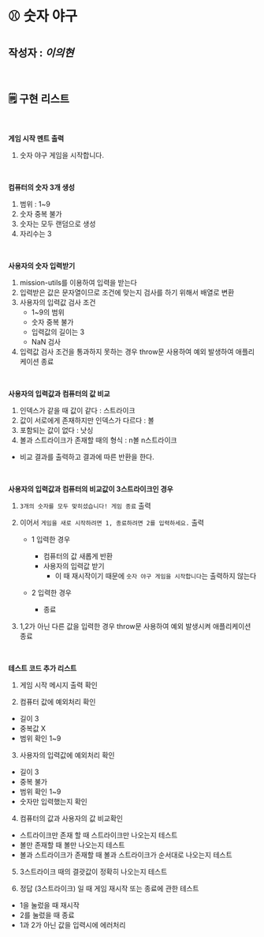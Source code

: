 # ⚾️ 숫자 야구

## 작성자 : _이의현_

<br>
   
## 🗒 구현 리스트

<br>

**게임 시작 멘트 출력**

1.  숫자 야구 게임을 시작합니다.

<br>

**컴퓨터의 숫자 3개 생성**

1. 범위 : 1~9
2. 숫자 중복 불가
3. 숫자는 모두 랜덤으로 생성
4. 자리수는 3

<br>

**사용자의 숫자 입력받기**

1. mission-utils를 이용하여 입력을 받는다
2. 입력받은 값은 문자열이므로 조건에 맞는지 검사를 하기 위해서 배열로 변환
3. 사용자의 입력값 검사 조건
   - 1~9의 범위
   - 숫자 중복 불가
   - 입력값의 길이는 3
   - NaN 검사
4. 입력값 검사 조건을 통과하지 못하는 경우 throw문 사용하여 예외 발생하여 애플리케이션 종료

<br>

**사용자의 입력값과 컴퓨터의 값 비교**

1. 인덱스가 같을 때 값이 같다 : 스트라이크
2. 값이 서로에게 존재하지만 인덱스가 다르다 : 볼
3. 포함되는 값이 없다 : 낫싱
4. 볼과 스트라이크가 존재할 때의 형식 : n볼 n스트라이크

- 비교 결과를 출력하고 결과에 따른 반환을 한다.

<br>

**사용자의 입력값과 컴퓨터의 비교값이 3스트라이크인 경우**

1. `3개의 숫자를 모두 맞히셨습니다! 게임 종료` 출력
2. 이어서 `게임을 새로 시작하려면 1, 종료하려면 2를 입력하세요.` 출력

   - 1 입력한 경우

     - 컴퓨터의 값 새롭게 반환
     - 사용자의 입력값 받기
       - 이 때 재시작이기 때문에 `숫자 야구 게임을 시작합니다`는 출력하지 않는다

   - 2 입력한 경우
     - 종료

3. 1,2가 아닌 다른 값을 입력한 경우 throw문 사용하여 예외 발생시켜 애플리케이션 종료

<br>

**테스트 코드 추가 리스트**

1. 게임 시작 메시지 출력 확인

2. 컴퓨터 값에 예외처리 확인

- 길이 3
- 중복값 X
- 범위 확인 1~9

3. 사용자의 입력값에 예외처리 확인

- 길이 3
- 중복 불가
- 범위 확인 1~9
- 숫자만 입력했는지 확인

4. 컴퓨터의 값과 사용자의 값 비교확인

- 스트라이크만 존재 할 때 스트라이크만 나오는지 테스트
- 볼만 존재할 때 볼만 나오는지 테스트
- 볼과 스트라이크가 존재할 때 볼과 스트라이크가 순서대로 나오는지 테스트

5. 3스트라이크 때의 결괏값이 정확히 나오는지 테스트

6. 정답 (3스트라이크) 일 때 게임 재시작 또는 종료에 관한 테스트

- 1을 눌렀을 때 재시작
- 2를 눌렀을 때 종료
- 1과 2가 아닌 값을 입력시에 에러처리
